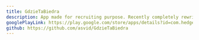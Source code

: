 ```yaml
---
title: GdzieTaBiedra
description: App made for recruiting purpose. Recently completely rewritten using Uber RIBs pattern, Realm DB, Retrofit, RxJava2 and Kotlin of course.
googlePlayLink: https://play.google.com/store/apps/details?id=com.hedgehog.gdzietabiedra
github: https://github.com/asvid/GdzieTaBiedra
---
```

